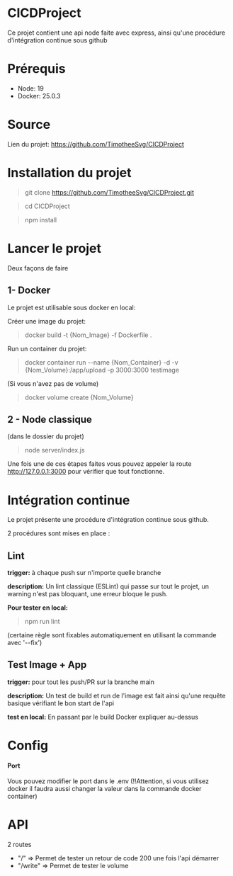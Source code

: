 # CICDProject

Ce projet contient une api node faite avec express, ainsi qu'une procédure d'intégration continue sous github

# Prérequis
* Node: 19
* Docker: 25.0.3

# Source

Lien du projet: https://github.com/TimotheeSvg/CICDProject

# Installation du projet
> git clone https://github.com/TimotheeSvg/CICDProject.git

> cd CICDProject

> npm install

# Lancer le projet

Deux façons de faire

## 1- Docker

Le projet est utilisable sous docker en local:

Créer une image du projet: 
> docker build -t {Nom_Image} -f Dockerfile .

Run un container du projet:
> docker container run --name {Nom_Container} -d -v {Nom_Volume}:/app/upload -p 3000:3000 testimage

(Si vous n'avez pas de volume)
> docker volume create {Nom_Volume}


## 2 - Node classique
(dans le dossier du projet)
> node server/index.js

Une fois une de ces étapes faites vous pouvez appeler la route http://127.0.0.1:3000 pour vérifier que tout fonctionne.

# Intégration continue

Le projet présente une procédure d'intégration continue sous github.

2 procédures sont mises en place : 

## Lint
**trigger:** à chaque push sur n'importe quelle branche

**description:**
Un lint classique (ESLint) qui passe sur tout le projet, un warning n'est pas bloquant, une erreur bloque le push.

**Pour tester en local:**

> npm run lint

(certaine règle sont fixables automatiquement en utilisant la commande avec '--fix')

## Test Image + App

**trigger:** pour tout les push/PR sur la branche main

**description:** Un test de build et run de l'image est fait ainsi qu'une requête basique vérifiant le bon start de l'api

**test en local:** En passant par le build Docker expliquer au-dessus


# Config

#### Port
Vous pouvez modifier le port dans le .env (!!Attention, si vous utilisez docker il faudra aussi changer la valeur dans la commande docker container)

# API
2 routes
- "/" => Permet de tester un retour de code 200 une fois l'api démarrer
- "/write" => Permet de tester le volume
